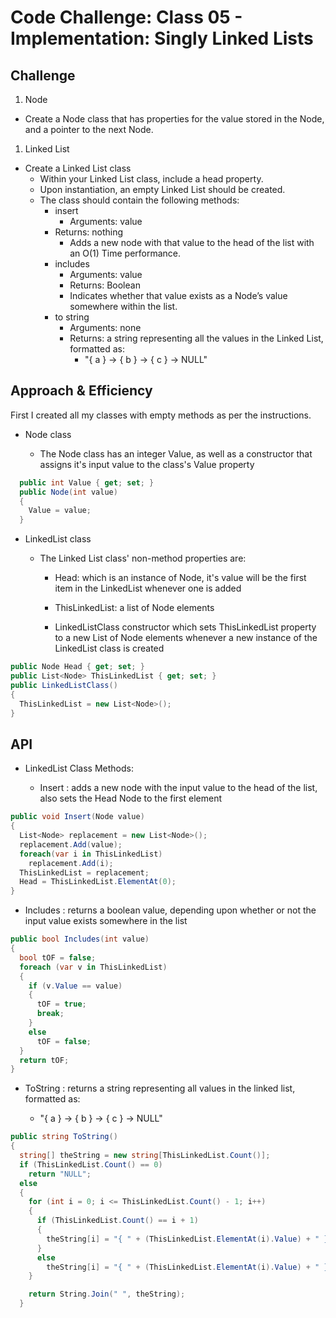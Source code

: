 # Code Challenge: Class 05 - Implementation: Singly Linked Lists

## Challenge

1. Node

- Create a Node class that has properties for the value stored in the Node, and a pointer to the next Node.

1. Linked List

- Create a Linked List class
  - Within your Linked List class, include a head property.
  - Upon instantiation, an empty Linked List should be created.
  - The class should contain the following methods:
    - insert
      - Arguments: value
    - Returns: nothing
      - Adds a new node with that value to the head of the list with an O(1) Time performance.
    - includes
      - Arguments: value
      - Returns: Boolean
      - Indicates whether that value exists as a Node’s value somewhere within the list.
    - to string
      - Arguments: none
      - Returns: a string representing all the values in the Linked List, formatted as:
        - "{ a } -> { b } -> { c } -> NULL"

## Approach & Efficiency

<!-- What approach did you take? Why? What is the Big O space/time for this approach? -->

First I created all my classes with empty methods as per the instructions.

- Node class

  - The Node class has an integer Value, as well as a constructor that assigns it's input value to the class's Value property

```cs
  public int Value { get; set; }
  public Node(int value)
  {
    Value = value;
  }
```

- LinkedList class

  - The Linked List class' non-method properties are: 

    - Head: which is an instance of Node, it's value will be the first item in the LinkedList whenever one is added

    - ThisLinkedList: a list of Node elements

    - LinkedListClass constructor which sets ThisLinkedList property to a new List of Node elements whenever a new instance of the LinkedList class is created

```cs
public Node Head { get; set; }
public List<Node> ThisLinkedList { get; set; }
public LinkedListClass()
{
  ThisLinkedList = new List<Node>();
}
```

## API

- LinkedList Class Methods:

  - Insert : adds a new node with the input value to the head of the list, also sets the Head Node to the first element

```cs
public void Insert(Node value)
{
  List<Node> replacement = new List<Node>();
  replacement.Add(value);
  foreach(var i in ThisLinkedList)
    replacement.Add(i);
  ThisLinkedList = replacement;
  Head = ThisLinkedList.ElementAt(0);
}
```

  - Includes : returns a boolean value, depending upon whether or not the input value exists somewhere in the list

```cs
public bool Includes(int value)
{
  bool tOF = false;
  foreach (var v in ThisLinkedList)
  {
    if (v.Value == value)
    {
      tOF = true;
      break;
    }
    else
      tOF = false;
  }
  return tOF;
}
```

  - ToString : returns a string representing all values in the linked list, formatted as:

    - "{ a } -> { b } -> { c } -> NULL"

```cs
public string ToString()
{
  string[] theString = new string[ThisLinkedList.Count()];
  if (ThisLinkedList.Count() == 0)
    return "NULL";
  else
  {
    for (int i = 0; i <= ThisLinkedList.Count() - 1; i++)
    {
      if (ThisLinkedList.Count() == i + 1)
      {
        theString[i] = "{ " + (ThisLinkedList.ElementAt(i).Value) + " } -> NULL";
      }
      else
        theString[i] = "{ " + (ThisLinkedList.ElementAt(i).Value) + " } -> ";
    }

    return String.Join(" ", theString);
  }
```
